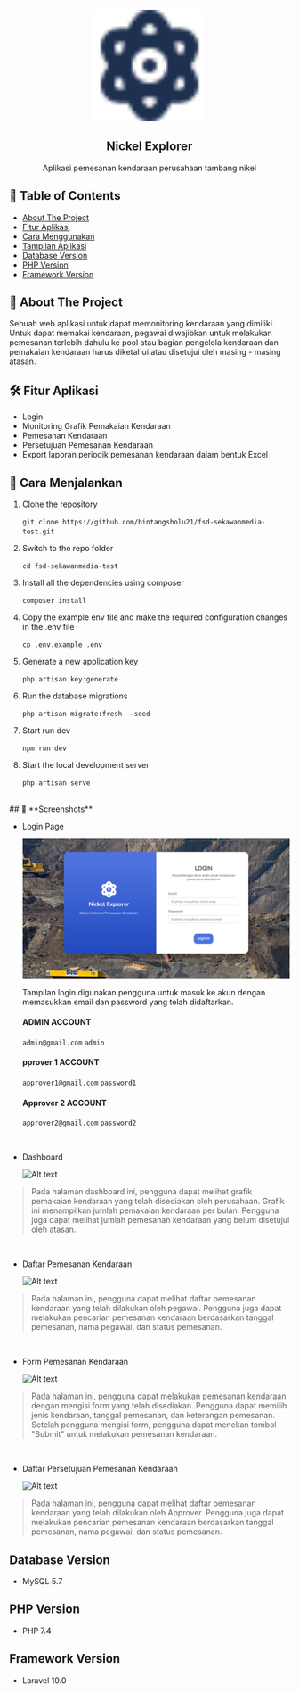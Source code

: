 <p align="center">
  <a href="" rel="noopener">
 <img width=200px height=200px src="public/template/img/atom-solid.svg" alt="Project logo"></a>
</p>

<h2 align="center">Nickel Explorer</h3>

<p align="center"> Aplikasi pemesanan kendaraan perusahaan tambang nikel
    <br> 
</p>

## 📝 Table of Contents
- [About The Project](#about)
- [Fitur Aplikasi](#fitur)
- [Cara Menggunakan](#usage)
- [Tampilan Aplikasi](#tampilan)
- [Database Version](#database-version)
- [PHP Version](#php-version)
- [Framework Version](#framework-version)

## 🧐 About The Project<a name = "about"></a>
Sebuah web aplikasi untuk dapat memonitoring kendaraan yang dimiliki. Untuk dapat memakai kendaraan, pegawai diwajibkan untuk melakukan pemesanan terlebih dahulu ke pool atau bagian pengelola kendaraan dan pemakaian kendaraan harus diketahui atau disetujui oleh masing - masing atasan.

## 🛠 **Fitur Aplikasi** <a name = "fitur"></a>
* Login
* Monitoring Grafik Pemakaian Kendaraan
* Pemesanan Kendaraan
* Persetujuan Pemesanan Kendaraan
* Export laporan periodik pemesanan kendaraan dalam bentuk Excel

## 🎈 Cara Menjalankan <a name="usage"></a>
1. Clone the repository

    ```git clone https://github.com/bintangsholu21/fsd-sekawanmedia-test.git```


2. Switch to the repo folder

    ```cd fsd-sekawanmedia-test```



3. Install all the dependencies using composer

    ```composer install```

4. Copy the example env file and make the required configuration changes in the .env file

    ```cp .env.example .env```

5. Generate a new application key

    ``php artisan key:generate``

6. Run the database migrations

    ```php artisan migrate:fresh --seed```

7. Start run dev
    
    ```npm run dev```

8. Start the local development server

    ```php artisan serve```

<br>
## 📸 **Screenshots** <a name = "tampilan"></a>

* Login Page

   ![Alt text](image.png)

  
  Tampilan login digunakan pengguna untuk masuk ke akun dengan memasukkan email dan password yang telah didaftarkan.



  #### ADMIN ACCOUNT
  ```admin@gmail.com```
  ```admin```



  #### pprover 1 ACCOUNT
  ```approver1@gmail.com```
  ```password1```



    #### Approver 2 ACCOUNT
    ```approver2@gmail.com```
    ```password2```

<br>


* Dashboard
  
  ![Alt text](image-1.png)

 >   Pada halaman dashboard ini, pengguna dapat melihat grafik pemakaian kendaraan yang telah disediakan oleh perusahaan. Grafik ini menampilkan jumlah pemakaian kendaraan per bulan. Pengguna juga dapat melihat jumlah pemesanan kendaraan yang belum disetujui oleh atasan.
 <br>

* Daftar Pemesanan Kendaraan

    ![Alt text](image-2.png)

>    Pada halaman ini, pengguna dapat melihat daftar pemesanan kendaraan yang telah dilakukan oleh pegawai. Pengguna juga dapat melakukan pencarian pemesanan kendaraan berdasarkan tanggal pemesanan, nama pegawai, dan status pemesanan.
<br>

* Form Pemesanan Kendaraan

    ![Alt text](image-3.png)

>    Pada halaman ini, pengguna dapat melakukan pemesanan kendaraan dengan mengisi form yang telah disediakan. Pengguna dapat memilih jenis kendaraan, tanggal pemesanan, dan keterangan pemesanan. Setelah pengguna mengisi form, pengguna dapat menekan tombol "Submit" untuk melakukan pemesanan kendaraan.

<br>

* Daftar Persetujuan Pemesanan Kendaraan

  ![Alt text](image-4.png)

>    Pada halaman ini, pengguna dapat melihat daftar pemesanan kendaraan yang telah dilakukan oleh Approver. Pengguna juga dapat melakukan pencarian pemesanan kendaraan berdasarkan tanggal pemesanan, nama pegawai, dan status pemesanan.



## Database Version <a name="database-version"></a>

* MySQL 5.7

## PHP Version <a name="php-version"></a>

* PHP 7.4

## Framework Version <a name="framework-version"></a>

* Laravel 10.0